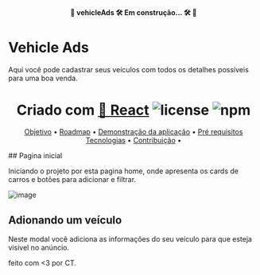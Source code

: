 
<h4 align="center"> 
	🚧  vehicleAds 🛠️ Em construção... 🛠️  🚧
</h4>

# Vehicle Ads

Aqui você pode cadastrar seus veículos com todos os detalhes possíveis para uma boa venda.


<h1 align="center">
  Criado com <a href="https://pt-br.reactjs.org/">🔗 React</a> 
  <img alt="license" src="https://img.shields.io/npm/l/m?color=blue&style=plastic" />
 <img alt="npm" src="https://img.shields.io/npm/v/node?color=blue&logo=Node.js&logoColor=dark%20green">
</h1>

<p align="center">
 <a href="#objetivo">Objetivo</a> •
 <a href="#roadmap">Roadmap</a> • 
 <a href="#Demonstração">Demonstração da aplicação</a> • 
 <a href="#requisitos">Pré requisitos</a>
 <a href="#tecnologias">Tecnologias</a> • 
 <a href="#contribuição">Contribuição</a> • 
</p>
## Pagina inicial

Iniciando o projeto por esta pagina home, onde apresenta os cards de carros e botões para adicionar e filtrar.

![image](https://user-images.githubusercontent.com/92460525/178401316-4a583b6f-86a8-40dd-a524-cfb76066ac9d.png)


## Adionando um veículo

Neste modal você adiciona as informações do seu veículo para que esteja visivel no anúncio.

feito com <3 por CT.
